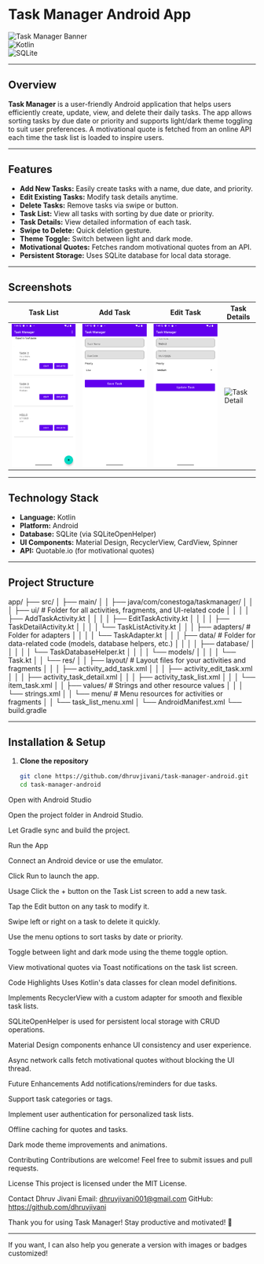 # Task Manager Android App

![Task Manager Banner](https://img.shields.io/badge/Task_Manager-Android_App-brightgreen)  
![Kotlin](https://img.shields.io/badge/Language-Kotlin-blue)  
![SQLite](https://img.shields.io/badge/Database-SQLite-orange)

---

## Overview

**Task Manager** is a user-friendly Android application that helps users efficiently create, update, view, and delete their daily tasks. The app allows sorting tasks by due date or priority and supports light/dark theme toggling to suit user preferences. A motivational quote is fetched from an online API each time the task list is loaded to inspire users.

---

## Features

- **Add New Tasks:** Easily create tasks with a name, due date, and priority.
- **Edit Existing Tasks:** Modify task details anytime.
- **Delete Tasks:** Remove tasks via swipe or button.
- **Task List:** View all tasks with sorting by due date or priority.
- **Task Details:** View detailed information of each task.
- **Swipe to Delete:** Quick deletion gesture.
- **Theme Toggle:** Switch between light and dark mode.
- **Motivational Quotes:** Fetches random motivational quotes from an API.
- **Persistent Storage:** Uses SQLite database for local data storage.

---

## Screenshots

| Task List | Add Task | Edit Task | Task Details |
|-----------|----------|-----------|--------------|
| ![Task List](screenshots/task_list.png) | ![Add Task](screenshots/add_task.png) | ![Edit Task](screenshots/edit_task.png) | ![Task Detail](screenshots/task_detail.png) |

---

## Technology Stack

- **Language:** Kotlin
- **Platform:** Android
- **Database:** SQLite (via SQLiteOpenHelper)
- **UI Components:** Material Design, RecyclerView, CardView, Spinner
- **API:** Quotable.io (for motivational quotes)

---

## Project Structure

app/
├── src/
│   ├── main/
│   │   ├── java/com/conestoga/taskmanager/
│   │   │   ├── ui/               # Folder for all activities, fragments, and UI-related code
│   │   │   │   ├── AddTaskActivity.kt
│   │   │   │   ├── EditTaskActivity.kt
│   │   │   │   ├── TaskDetailActivity.kt
│   │   │   │   └── TaskListActivity.kt
│   │   │   ├── adapters/          # Folder for adapters
│   │   │   │   └── TaskAdapter.kt
│   │   │   ├── data/              # Folder for data-related code (models, database helpers, etc.)
│   │   │   │   ├── database/
│   │   │   │   │   └── TaskDatabaseHelper.kt
│   │   │   │   └── models/
│   │   │   │       └── Task.kt
│   │   └── res/
│   │       ├── layout/            # Layout files for your activities and fragments
│   │       │   ├── activity_add_task.xml
│   │       │   ├── activity_edit_task.xml
│   │       │   ├── activity_task_detail.xml
│   │       │   ├── activity_task_list.xml
│   │       │   └── item_task.xml
│   │       ├── values/            # Strings and other resource values
│   │       │   └── strings.xml
│   │       └── menu/              # Menu resources for activities or fragments
│   │           └── task_list_menu.xml
│   └── AndroidManifest.xml
└── build.gradle


---

## Installation & Setup

1. **Clone the repository**

   ```bash
   git clone https://github.com/dhruvjivani/task-manager-android.git
   cd task-manager-android

Open with Android Studio

Open the project folder in Android Studio.

Let Gradle sync and build the project.

Run the App

Connect an Android device or use the emulator.

Click Run to launch the app.

Usage
Click the + button on the Task List screen to add a new task.

Tap the Edit button on any task to modify it.

Swipe left or right on a task to delete it quickly.

Use the menu options to sort tasks by date or priority.

Toggle between light and dark mode using the theme toggle option.

View motivational quotes via Toast notifications on the task list screen.

Code Highlights
Uses Kotlin's data classes for clean model definitions.

Implements RecyclerView with a custom adapter for smooth and flexible task lists.

SQLiteOpenHelper is used for persistent local storage with CRUD operations.

Material Design components enhance UI consistency and user experience.

Async network calls fetch motivational quotes without blocking the UI thread.

Future Enhancements
Add notifications/reminders for due tasks.

Support task categories or tags.

Implement user authentication for personalized task lists.

Offline caching for quotes and tasks.

Dark mode theme improvements and animations.

Contributing
Contributions are welcome! Feel free to submit issues and pull requests.

License
This project is licensed under the MIT License.

Contact
Dhruv Jivani
Email: dhruvjivani001@gmail.com
GitHub: https://github.com/dhruvjivani

Thank you for using Task Manager! Stay productive and motivated! 🚀

---

If you want, I can also help you generate a version with images or badges customized!
